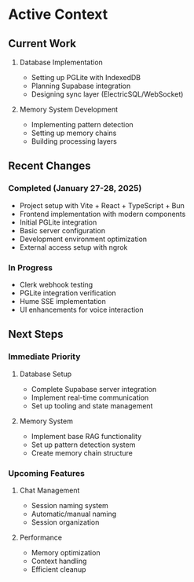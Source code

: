 # Active Context

## Current Work
1. Database Implementation
   - Setting up PGLite with IndexedDB
   - Planning Supabase integration
   - Designing sync layer (ElectricSQL/WebSocket)

2. Memory System Development
   - Implementing pattern detection
   - Setting up memory chains
   - Building processing layers

## Recent Changes
### Completed (January 27-28, 2025)
- Project setup with Vite + React + TypeScript + Bun
- Frontend implementation with modern components
- Initial PGLite integration
- Basic server configuration
- Development environment optimization
- External access setup with ngrok

### In Progress
- Clerk webhook testing
- PGLite integration verification
- Hume SSE implementation
- UI enhancements for voice interaction

## Next Steps

### Immediate Priority
1. Database Setup
   - Complete Supabase server integration
   - Implement real-time communication
   - Set up tooling and state management

2. Memory System
   - Implement base RAG functionality
   - Set up pattern detection system
   - Create memory chain structure

### Upcoming Features
1. Chat Management
   - Session naming system
   - Automatic/manual naming
   - Session organization

2. Performance
   - Memory optimization
   - Context handling
   - Efficient cleanup
